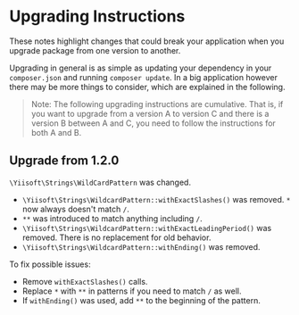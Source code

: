 # Upgrading Instructions

These notes highlight changes that could break your application when you upgrade package from one version to another.

Upgrading in general is as simple as updating your dependency in your `composer.json` and running `composer update`.
In a big application however there may be more things to consider, which are explained in the following.

> Note: The following upgrading instructions are cumulative. That is, if you want to upgrade from a version A to version
> C and there is a version B between A and C, you need to follow the instructions for both A and B.

## Upgrade from 1.2.0

`\Yiisoft\Strings\WildCardPattern` was changed.

- `\Yiisoft\Strings\WildcardPattern::withExactSlashes()` was removed. `*` now always doesn't match `/`.
- `**` was introduced to match anything including `/`.
- `\Yiisoft\Strings\WildcardPattern::withExactLeadingPeriod()` was removed. There is no replacement for old behavior.
- `\Yiisoft\Strings\WildcardPattern::withEnding()` was removed.

To fix possible issues:

- Remove `withExactSlashes()` calls.
- Replace `*` with `**` in patterns if you need to match `/` as well.
- If `withEnding()` was used, add `**` to the beginning of the pattern.
